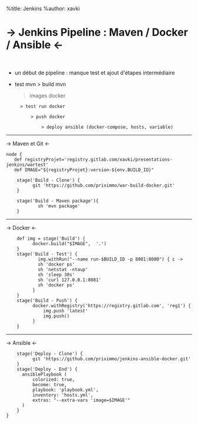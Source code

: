 %title: Jenkins
%author: xavki

-> Jenkins Pipeline : Maven / Docker / Ansible <-
========

<br>

* un début de pipeline : manque test et ajout d'étapes intermédiaire

* test mvn > build mvn 

    > images docker 

        > test run docker

            > push docker

                > deploy ansible (docker-compose, hosts, variable)


--------------------------------------------------------------------------------


-> Maven et Git <-


```
node {
   def registryProjet='registry.gitlab.com/xavki/presentations-jenkins/wartest'
   def IMAGE="${registryProjet}:version-${env.BUILD_ID}"

    stage('Build - Clone') {
          git 'https://github.com/priximmo/war-build-docker.git'
    }

    stage('Build - Maven package'){
            sh 'mvn package'
    }
```


----------------------------------------------------------------------------


-> Docker <-


```
    def img = stage('Build') {
          docker.build("$IMAGE",  '.')
    }
    stage('Build - Test') {
            img.withRun("--name run-$BUILD_ID -p 8081:8080") { c ->
            sh 'docker ps'
            sh 'netstat -ntaup'
            sh 'sleep 30s'
            sh 'curl 127.0.0.1:8081'
            sh 'docker ps'
          }
    }
    stage('Build - Push') {
          docker.withRegistry('https://registry.gitlab.com', 'reg1') {
              img.push 'latest'
              img.push()
          }
    }
```

---------------------------------------------------------------------


-> Ansible <-


```
    stage('Deploy - Clone') {
          git 'https://github.com/priximmo/jenkins-ansible-docker.git'
    }
    stage('Deploy - End') {
      ansiblePlaybook (
          colorized: true,
          become: true,
          playbook: 'playbook.yml',
          inventory: 'hosts.yml',
          extras: "--extra-vars 'image=$IMAGE'"
      )
    }
}
```
